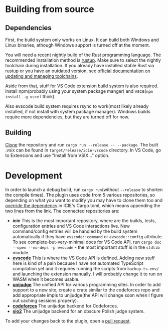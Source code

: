 # Building from source

## Dependencies

First, the build system only works on Linux. It can build both Windows and Linux binaries, athough Windows support is turned off at the moment.

You will need a recent nightly build of the Rust programming language. The recommended installation method is [rustup](https://rustup.rs/). Make sure to select the nightly toolchain during installation. If you already have installed stable Rust via rustup or you have an outdated version, see [official documentation on updating and managing toolchains](https://doc.rust-lang.org/edition-guide/rust-2018/rustup-for-managing-rust-versions.html).

Aside from that, stuff for VS Code extension build system is also required. Install npm(probably using your system package manger) and vsce(`npm install -g vsce` I think).

Also evscode build system requires rsync to work(most likely already installed, if not install with system package manager). Windows builds require more dependencies, but they are turned off for now.

## Building

[Clone](https://help.github.com/en/articles/cloning-a-repository) the repository and run `cargo run --release -- --package`. The built .vsix can be found in `target/release/icie-vscode` directory. In VS Code, go to Extensions and use "Install from VSIX..." option.

# Development

In order to launch a debug build, run `cargo run`(without `--release` to shorten the compile times). The plugin uses code from 5 various repositories, so depending on what you want to modify you may have to clone them too and [override the dependency](https://doc.rust-lang.org/cargo/reference/specifying-dependencies.html#overriding-repository-url) in ICIE's Cargo.toml, which means appending the two lines from the link. The connected repositories are:

- **icie** This is the most important repository, where are the builds, tests, configuration entries and VS Code interactions live. New command/config entries will be handled by the build system automatically if they have `evscode::command` or `evscode::config` attribute. To see complete-but-very-minimal docs for VS Code API, run `cargo doc --open --no-deps -p evscode` - the most important stuff is in the `stdlib` module.
- [**evscode**](https://github.com/pustaczek/evscode) This is where the VS Code API is defined. Adding new stuff here is kind of a pain because I have not automated TypeScript compilation yet and it requires running the scripts from `backup-ts-env/` and launching the extension manually. I will probably change it to run on WASM when it becomes usable.
- [**unijudge**](https://github.com/pustaczek/unijudge) The unified API for various programming sites. In order to add support to a new site, create a crate similar to the codeforces repo and add appropriate impls to unijudge(the API will change soon when I figure out caching sessions properly).
- [**codeforces**](https://github.com/pustaczek/codeforces) The unijudge backend for Codeforces.
- [**sio2**](https://github.com/pustaczek/sio2) The unijudge backend for an obscure Polish judge system.

To add your changes back to the plugin, open a [pull request](https://help.github.com/en/articles/creating-a-pull-request).

